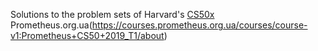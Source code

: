 Solutions to the problem sets of Harvard's [CS50x](https://www.edx.org/course/harvardx/harvardx-cs50x-introduction-computer-1022)
Prometheus.org.ua(https://courses.prometheus.org.ua/courses/course-v1:Prometheus+CS50+2019_T1/about)
